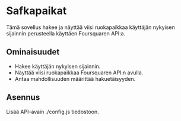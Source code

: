# Safkapaikat

Tämä sovellus hakee ja näyttää viisi ruokapaikkaa käyttäjän nykyisen sijainnin perusteella käyttäen Foursquaren API:a.

## Ominaisuudet

- Hakee käyttäjän nykyisen sijainnin.
- Näyttää viisi ruokapaikkaa Foursquaren API:n avulla.
- Antaa mahdollisuuden määrittää hakuetäisyyden.

## Asennus

Lisää API-avain ./config.js tiedostoon.
